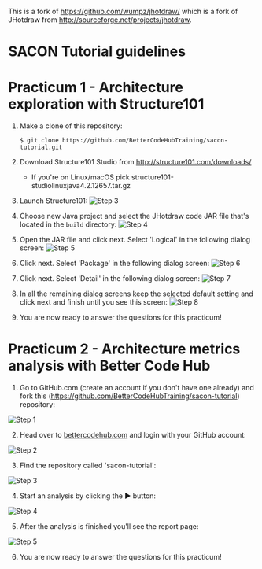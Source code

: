 This is a fork of https://github.com/wumpz/jhotdraw/ which is a fork of JHotdraw from http://sourceforge.net/projects/jhotdraw.

# SACON Tutorial guidelines

# Practicum 1 - Architecture exploration with Structure101

1. Make a clone of this repository:
   ```
   $ git clone https://github.com/BetterCodeHubTraining/sacon-tutorial.git
   ```

2. Download Structure101 Studio from http://structure101.com/downloads/
   * If you're on Linux/macOS pick structure101-studiolinuxjava4.2.12657.tar.gz

3. Launch Structure101:
![Step 3](/images/structure101-step1.png)

4. Choose new Java project and select the JHotdraw code JAR file that's located in the `build` directory:
![Step 4](/images/structure101-step2.png)

5. Open the JAR file and click next. Select 'Logical' in the following dialog screen:
![Step 5](/images/structure101-step3.png)

6. Click next. Select 'Package' in the following dialog screen:
![Step 6](/images/structure101-step4.png)

7. Click next. Select 'Detail' in the following dialog screen:
![Step 7](/images/structure101-step5.png)

8. In all the remaining dialog screens keep the selected default setting and click next and finish until you see this screen:
![Step 8](/images/structure101-step6.png)

9. You are now ready to answer the questions for this practicum!

# Practicum 2 - Architecture metrics analysis with Better Code Hub

1. Go to GitHub.com (create an account if you don't have one already) and fork this (https://github.com/BetterCodeHubTraining/sacon-tutorial) repository:

![Step 1](/images/bettercodehub-step1.png)

2. Head over to [bettercodehub.com](https://bettercodehub.com) and login with your GitHub account:

![Step 2](/images/bettercodehub-step2.png)

3. Find the repository called 'sacon-tutorial':

![Step 3](/images/bettercodehub-step3.png)

4. Start an analysis by clicking the ▶️ button:

![Step 4](/images/bettercodehub-step4.png)

5. After the analysis is finished you'll see the report page:

![Step 5](/images/bettercodehub-step5.png)

6. You are now ready to answer the questions for this practicum!
